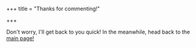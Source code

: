 +++
title = "Thanks for commenting!"

+++





Don't worry, I'll get back to you quick! In the meanwhile, head back to the [main page!](https://josephambayec.dev "Main Page")
